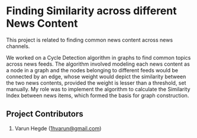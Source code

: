 # Finding Similarity across different News Content

This project is related to finding common news content across news channels.

We worked on a Cycle Detection algorithm in graphs to find common topics across news feeds. The algorithm involved modeling each news content as a node in a graph and the nodes belonging to different feeds would be connected by an edge, whose weight would depict the similarity between the two news contents, provided the weight is lesser than a threshold, set manually. My role was to implement the algorithm to calculate the Similarity Index between news items, which formed the basis for graph construction. 

## Project Contributors

1. Varun Hegde (1hvarun@gmail.com)

